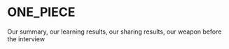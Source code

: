 # ONE_PIECE
Our summary, our learning results, our sharing results, our weapon before the interview
